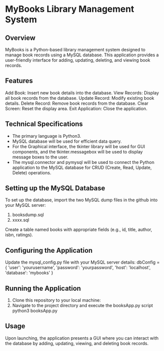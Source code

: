 # MyBooks Library Management System

## Overview
MyBooks is a Python-based library management system designed to manage book records using a MySQL database. This application provides a user-friendly interface for adding, updating, deleting, and viewing book records.

## Features
Add Book: Insert new book details into the database.
View Records: Display all book records from the database.
Update Record: Modify existing book details.
Delete Record: Remove book records from the database.
Clear Screen: Reset the display area.
Exit Application: Close the application.

## Technical Specifications
  - The primary language is Python3.
  - MySQL database will be used for efficient data query. 
  - For the Graphical interface, the tkinter library will be used for GUI components, and the tkinter.messagebox will be used to display message boxes to the user.
  - The mysql.connector and pymysql will be used to connect the Python application to the MySQL database for CRUD (Create, Read, Update, Delete) operations.


## Setting up the MySQL Database
To set up the database, import the two MySQL dump files in the github into your MySQL server:
1. booksdump.sql
2. xxxx.sql

Create a table named books with appropriate fields (e.g., id, title, author, isbn, ratings).

## Configuring the Application
Update the mysql_config.py file with your MySQL server details:
dbConfig = {
    'user': 'yourusername',
    'password': 'yourpassword',
    'host': 'localhost',
    'database': 'mybooks'
}

## Running the Application
1. Clone this repository to your local machine:
2. Navigate to the project directory and execute the booksApp.py script
python3 booksApp.py

## Usage
Upon launching, the application presents a GUI where you can interact with the database by adding, updating, viewing, and deleting book records.
